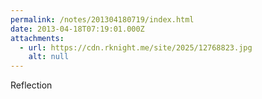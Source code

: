 ```yaml
---
permalink: /notes/201304180719/index.html
date: 2013-04-18T07:19:01.000Z
attachments:
  - url: https://cdn.rknight.me/site/2025/12768823.jpg
    alt: null
---
```


Reflection
